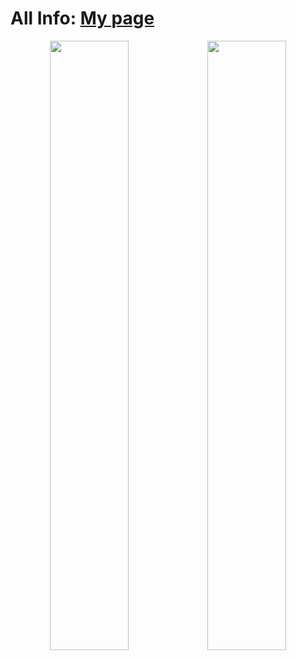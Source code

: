 
# **All Info:** [My page](https://integr-0.github.io/Main/)
<p align="center">
<img src="http://github-profile-summary-cards.vercel.app/api/cards/stats?username=Integr-0&theme=aura" width="50%"/><img src="http://github-profile-summary-cards.vercel.app/api/cards/most-commit-language?username=Integr-0&theme=aura" width="50%"/>
</p>
